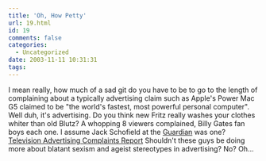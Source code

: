 ```yaml
---
title: 'Oh, How Petty'
url: 19.html
id: 19
comments: false
categories:
  - Uncategorized
date: 2003-11-11 10:31:31
tags:
---
```


I mean really, how much of a sad git do you have to be to go to the length of complaining about a typically advertising claim such as Apple's Power Mac G5 claimed to be "the world's fastest, most powerful personal computer". Well duh, it's advertising. Do you think new Fritz really washes your clothes whiter than old Blutz? A whopping 8 viewers complained, Billy Gates fan boys each one. I assume Jack Schofield at the [Guardian](http://www.onlineblog.com/) was one? [Television Advertising Complaints Report](http://www.itc.org.uk/itc_publications/complaints_reports/advertising_complaints/show_complaint.asp?ad_complaint_id=930 "
Television Advertising Complaints Reports") Shouldn't these guys be doing more about blatant sexism and ageist stereotypes in advertising? No? Oh...